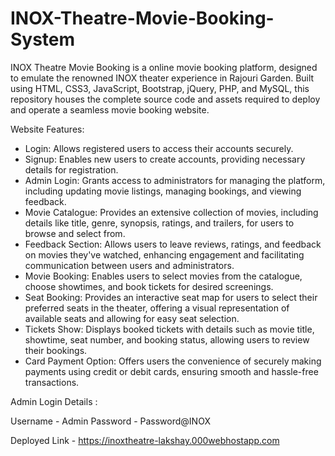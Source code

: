 # INOX-Theatre-Movie-Booking-System
 INOX Theatre Movie Booking is a online movie booking platform, designed to emulate the renowned INOX theater experience in Rajouri Garden. Built using HTML, CSS3, JavaScript, Bootstrap, jQuery, PHP, and MySQL, this repository houses the complete source code and assets required to deploy and operate a seamless movie booking website.

Website Features:

* Login: Allows registered users to access their accounts securely.
* Signup: Enables new users to create accounts, providing necessary details for registration.
* Admin Login: Grants access to administrators for managing the platform, including updating movie listings, managing bookings, and viewing feedback.
* Movie Catalogue: Provides an extensive collection of movies, including details like title, genre, synopsis, ratings, and trailers, for users to browse and select from.
* Feedback Section: Allows users to leave reviews, ratings, and feedback on movies they've watched, enhancing engagement and facilitating communication between users and administrators.
* Movie Booking: Enables users to select movies from the catalogue, choose showtimes, and book tickets for desired screenings.
* Seat Booking: Provides an interactive seat map for users to select their preferred seats in the theater, offering a visual representation of available seats and allowing for easy seat selection.
* Tickets Show: Displays booked tickets with details such as movie title, showtime, seat number, and booking status, allowing users to review their bookings.
* Card Payment Option: Offers users the convenience of securely making payments using credit or debit cards, ensuring smooth and hassle-free transactions.

Admin Login Details :

Username - Admin
Password - Password@INOX

Deployed Link - https://inoxtheatre-lakshay.000webhostapp.com
